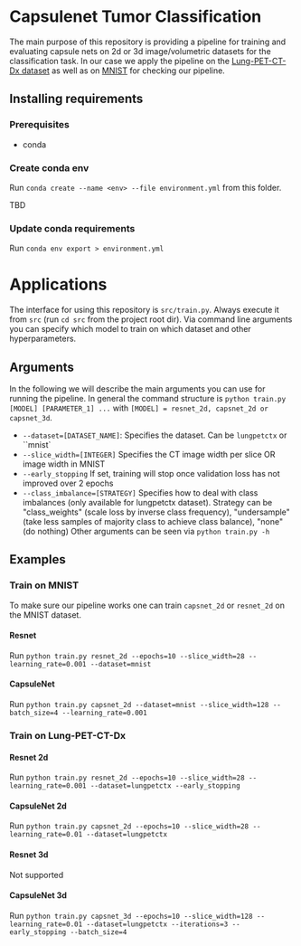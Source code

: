 # Capsulenet Tumor Classification
The main purpose of this repository is providing a pipeline for training and evaluating capsule nets on 2d or 3d image/volumetric datasets for the classification task. 
In our case we apply the pipeline on the [Lung-PET-CT-Dx dataset](https://wiki.cancerimagingarchive.net/pages/viewpage.action?pageId=70224216) as well as on [MNIST](http://yann.lecun.com/exdb/mnist/) for checking our pipeline.

## Installing requirements
### Prerequisites
- conda 
### Create conda env
Run `conda create --name <env> --file environment.yml` from this folder.

TBD
### Update conda requirements
Run `conda env export > environment.yml`

# Applications
The interface for using this repository is `src/train.py`. Always execute it from `src` (run `cd src` from the project root dir).
Via command line arguments you can specify which model to train on which dataset and other hyperparameters.
## Arguments
In the following we will describe the main arguments you can use for running the pipeline. 
In general the command structure is `python train.py [MODEL] [PARAMETER_1] ...` with `[MODEL] = resnet_2d, capsnet_2d or capsnet_3d`.
- `--dataset=[DATASET_NAME]`: Specifies the dataset. Can be `lungpetctx` or ``mnist`
- `--slice_width=[INTEGER]` Specifies the CT image width per slice OR image width in MNIST
- `--early_stopping` If set, training will stop once validation loss has not improved over 2 epochs
- `--class_imbalance=[STRATEGY]` Specifies how to deal with class imbalances (only available for lungpetctx dataset). Strategy can be "class_weights" (scale loss by inverse class frequency), "undersample" (take less samples of majority class to achieve class balance), "none" (do nothing)
Other arguments can be seen via `python train.py -h`
## Examples
### Train on MNIST
To make sure our pipeline works one can train `capsnet_2d` or `resnet_2d` on the MNIST dataset.
#### Resnet
Run `python train.py resnet_2d --epochs=10 --slice_width=28 --learning_rate=0.001 --dataset=mnist`
#### CapsuleNet
Run `python train.py capsnet_2d --dataset=mnist --slice_width=128 --batch_size=4 --learning_rate=0.001`
### Train on Lung-PET-CT-Dx
#### Resnet 2d
Run `python train.py resnet_2d --epochs=10 --slice_width=28 --learning_rate=0.001 --dataset=lungpetctx --early_stopping`
#### CapsuleNet 2d
Run `python train.py capsnet_2d --epochs=10 --slice_width=28 --learning_rate=0.01 --dataset=lungpetctx`
#### Resnet 3d
Not supported
#### CapsuleNet 3d
Run `python train.py capsnet_3d --epochs=10 --slice_width=128 --learning_rate=0.01 --dataset=lungpetctx --iterations=3 --early_stopping --batch_size=4`
